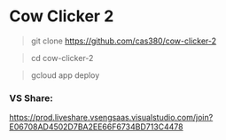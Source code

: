 # Cow Clicker 2

> git clone https://github.com/cas380/cow-clicker-2

> cd cow-clicker-2

> gcloud app deploy

### VS Share:
https://prod.liveshare.vsengsaas.visualstudio.com/join?E06708AD4502D7BA2EE66F6734BD713C4478
